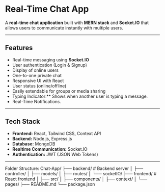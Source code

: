 # Real-Time Chat App

A **real-time chat application** built with **MERN stack** and **Socket.IO** that allows users to communicate instantly with multiple users.  

---

## Features

- Real-time messaging using **Socket.IO**
- User authentication (Login & Signup)
- Display of online users
- One-to-one private chat
- Responsive UI with React
- User status (online/offline)
- Easily extendable for groups or media sharing
- Typing Indicator:** Shows when another user is typing a message.
- Real-Time Notifications.

---

## Tech Stack

- **Frontend:** React, Tailwind CSS, Context API
- **Backend:** Node.js, Express.js
- **Database:** MongoDB
- **Realtime Communication:** Socket.IO
- **Authentication:** JWT (JSON Web Tokens)

---
Folder Structure:
Chat-App/
├── backend/         # Backend server
│   ├── controller/
│   ├── models/
│   ├── routes/
│   └── socketIO/
├── frontend/        # React frontend
│   ├── src/
│   ├── components/
│   ├── context/
│   └── pages/
├── README.md
└── package.json
